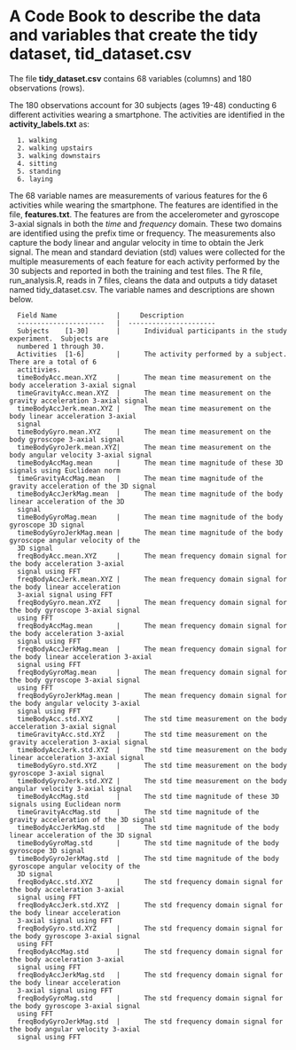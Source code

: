 # A Code Book to describe the data and variables that create the tidy dataset, tid_dataset.csv

The file **tidy_dataset.csv** contains 68 variables (columns) and 180 observations (rows).

The 180 observations account for 30 subjects (ages 19-48) conducting 6 different activities wearing a smartphone. The activities are identified in the **activity_labels.txt** as:

      1. walking
      2. walking upstairs
      3. walking downstairs
      4. sitting
      5. standing
      6. laying
      
The 68 variable names are measurements of various features for the 6 activities while wearing the smartphone. The features are identified in the file, **features.txt**.  The features are from the accelerometer and gyroscope 3-axial signals in both the *time* and *frequency* domain. These two domains are identified using the prefix time or frequency. The measurements also capture the body linear and angular velocity in time to obtain the Jerk signal.  The mean and standard deviation (std) values were collected for the multiple measurements of each feature for each activity performed by the 30 subjects and reported in both the training and test files.  The R file, run_analysis.R, reads in 7 files, cleans the data and outputs a tidy dataset named tidy_dataset.csv.  The variable names and descriptions are shown below.

      Field Name               |     Description
      ----------------------   |  ----------------------
      Subjects    [1-30]       |      Individual participants in the study experiment.  Subjects are 
      numbered 1 through 30.
      Activities  [1-6]        |      The activity performed by a subject.  There are a total of 6 
      actitivies.
      timeBodyAcc.mean.XYZ     |      The mean time measurement on the body acceleration 3-axial signal 
      timeGravityAcc.mean.XYZ  |      The mean time measurement on the gravity acceleration 3-axial signal
      timeBodyAccJerk.mean.XYZ |      The mean time measurement on the body linear acceleration 3-axial 
      signal
      timeBodyGyro.mean.XYZ    |      The mean time measurement on the body gyroscope 3-axial signal
      timeBodyGyroJerk.mean.XYZ|      The mean time measurement on the body angular velocity 3-axial signal
      timeBodyAccMag.mean      |      The mean time magnitude of these 3D signals using Euclidean norm 
      timeGravityAccMag.mean   |      The mean time magnitude of the gravity acceleration of the 3D signal
      timeBodyAccJerkMag.mean  |      The mean time magnitude of the body linear acceleration of the 3D 
      signal      
      timeBodyGyroMag.mean     |      The mean time magnitude of the body gyroscope 3D signal      
      timeBodyGyroJerkMag.mean |      The mean time magnitude of the body gyroscope angular velocity of the
      3D signal      
      freqBodyAcc.mean.XYZ     |      The mean frequency domain signal for the body acceleration 3-axial 
      signal using FFT
      freqBodyAccJerk.mean.XYZ |      The mean frequency domain signal for the body linear acceleration 
      3-axial signal using FFT
      freqBodyGyro.mean.XYZ    |      The mean frequency domain signal for the body gyroscope 3-axial signal 
      using FFT
      freqBodyAccMag.mean      |      The mean frequency domain signal for the body acceleration 3-axial 
      signal using FFT
      freqBodyAccJerkMag.mean  |      The mean frequency domain signal for the body linear acceleration 3-axial 
      signal using FFT
      freqBodyGyroMag.mean     |      The mean frequency domain signal for the body gyroscope 3-axial signal 
      using FFT
      freqBodyGyroJerkMag.mean |      The mean frequency domain signal for the body angular velocity 3-axial 
      signal using FFT
      timeBodyAcc.std.XYZ      |      The std time measurement on the body acceleration 3-axial signal 
      timeGravityAcc.std.XYZ   |      The std time measurement on the gravity acceleration 3-axial signal
      timeBodyAccJerk.std.XYZ  |      The std time measurement on the body linear acceleration 3-axial signal
      timeBodyGyro.std.XYZ     |      The std time measurement on the body gyroscope 3-axial signal
      timeBodyGyroJerk.std.XYZ |      The std time measurement on the body angular velocity 3-axial signal
      timeBodyAccMag.std       |      The std time magnitude of these 3D signals using Euclidean norm 
      timeGravityAccMag.std    |      The std time magnitude of the gravity acceleration of the 3D signal
      timeBodyAccJerkMag.std   |      The std time magnitude of the body linear acceleration of the 3D signal      
      timeBodyGyroMag.std      |      The std time magnitude of the body gyroscope 3D signal      
      timeBodyGyroJerkMag.std  |      The std time magnitude of the body gyroscope angular velocity of the 
      3D signal      
      freqBodyAcc.std.XYZ      |      The std frequency domain signal for the body acceleration 3-axial 
      signal using FFT
      freqBodyAccJerk.std.XYZ  |      The std frequency domain signal for the body linear acceleration 
      3-axial signal using FFT
      freqBodyGyro.std.XYZ     |      The std frequency domain signal for the body gyroscope 3-axial signal
      using FFT
      freqBodyAccMag.std       |      The std frequency domain signal for the body acceleration 3-axial 
      signal using FFT
      freqBodyAccJerkMag.std   |      The std frequency domain signal for the body linear acceleration 
      3-axial signal using FFT
      freqBodyGyroMag.std      |      The std frequency domain signal for the body gyroscope 3-axial signal
      using FFT
      freqBodyGyroJerkMag.std  |      The std frequency domain signal for the body angular velocity 3-axial
      signal using FFT
      
   
      
      
      
      
      
      